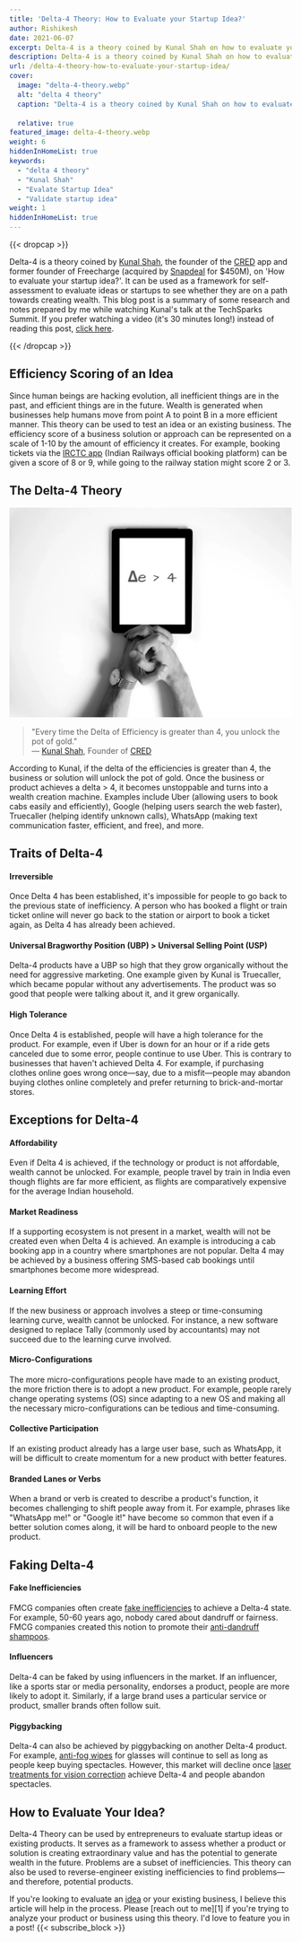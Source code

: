 ```yaml
---
title: 'Delta-4 Theory: How to Evaluate your Startup Idea?'
author: Rishikesh
date: 2021-06-07
excerpt: Delta-4 is a theory coined by Kunal Shah on how to evaluate your startup idea . It can be used as a framework for self-assessment for evaluating ideas
description: Delta-4 is a theory coined by Kunal Shah on how to evaluate your startup idea . It can be used as a framework for self-assessment for evaluating ideas
url: /delta-4-theory-how-to-evaluate-your-startup-idea/
cover:
  image: "delta-4-theory.webp"
  alt: "delta 4 theory"
  caption: "Delta-4 is a theory coined by Kunal Shah on how to evaluate your startup idea . It can be used as a framework for self-assessment for evaluating ideas"

  relative: true
featured_image: delta-4-theory.webp
weight: 6
hiddenInHomeList: true
keywords:
  - "delta 4 theory"
  - "Kunal Shah"
  - "Evalate Startup Idea"
  - "Validate startup idea"
weight: 1
hiddenInHomeList: true
---
```

{{< dropcap >}}


Delta-4 is a theory coined by [Kunal Shah](https://www.linkedin.com/in/kunalshah1), the founder of the [CRED](https://app.cred.club/spQx/49ddd404) app and former founder of Freecharge (acquired by [Snapdeal](https://blog.ipleaders.in/snapdeals-acquisition-of-freecharge/) for $450M), on 'How to evaluate your startup idea?'. It can be used as a framework for self-assessment to evaluate ideas or startups to see whether they are on a path towards creating wealth. This blog post is a summary of some research and notes prepared by me while watching Kunal's talk at the TechSparks Summit. If you prefer watching a video (it's 30 minutes long!) instead of reading this post, [click here](https://www.youtube.com/watch?v=76eNxRSyOyE).

{{< /dropcap >}}


## Efficiency Scoring of an Idea

Since human beings are hacking evolution, all inefficient things are in the past, and efficient things are in the future. Wealth is generated when businesses help humans move from point A to point B in a more efficient manner. This theory can be used to test an idea or an existing business. The efficiency score of a business solution or approach can be represented on a scale of 1-10 by the amount of efficiency it creates. For example, booking tickets via the [IRCTC app](https://www.irctc.co.in/nget/) (Indian Railways official booking platform) can be given a score of 8 or 9, while going to the railway station might score 2 or 3.

## The Delta-4 Theory

![Delta 4 Theory](delta-4-theory.webp)


> "Every time the Delta of Efficiency is greater than 4, you unlock the pot of gold."  
> — [Kunal Shah](https://twitter.com/kunalb11), Founder of [CRED](https://app.cred.club/spQx/49ddd404)

According to Kunal, if the delta of the efficiencies is greater than 4, the business or solution will unlock the pot of gold. Once the business or product achieves a delta > 4, it becomes unstoppable and turns into a wealth creation machine. Examples include Uber (allowing users to book cabs easily and efficiently), Google (helping users search the web faster), Truecaller (helping identify unknown calls), WhatsApp (making text communication faster, efficient, and free), and more.

## Traits of Delta-4

#### Irreversible

Once Delta 4 has been established, it's impossible for people to go back to the previous state of inefficiency. A person who has booked a flight or train ticket online will never go back to the station or airport to book a ticket again, as Delta 4 has already been achieved.

#### Universal Bragworthy Position (UBP) > Universal Selling Point (USP)

Delta-4 products have a UBP so high that they grow organically without the need for aggressive marketing. One example given by Kunal is Truecaller, which became popular without any advertisements. The product was so good that people were talking about it, and it grew organically.

#### High Tolerance

Once Delta 4 is established, people will have a high tolerance for the product. For example, even if Uber is down for an hour or if a ride gets canceled due to some error, people continue to use Uber. This is contrary to businesses that haven't achieved Delta 4. For example, if purchasing clothes online goes wrong once—say, due to a misfit—people may abandon buying clothes online completely and prefer returning to brick-and-mortar stores.

## Exceptions for Delta-4

#### Affordability

Even if Delta 4 is achieved, if the technology or product is not affordable, wealth cannot be unlocked. For example, people travel by train in India even though flights are far more efficient, as flights are comparatively expensive for the average Indian household.

#### Market Readiness

If a supporting ecosystem is not present in a market, wealth will not be created even when Delta 4 is achieved. An example is introducing a cab booking app in a country where smartphones are not popular. Delta 4 may be achieved by a business offering SMS-based cab bookings until smartphones become more widespread.

#### Learning Effort

If the new business or approach involves a steep or time-consuming learning curve, wealth cannot be unlocked. For instance, a new software designed to replace Tally (commonly used by accountants) may not succeed due to the learning curve involved.

#### Micro-Configurations

The more micro-configurations people have made to an existing product, the more friction there is to adopt a new product. For example, people rarely change operating systems (OS) since adapting to a new OS and making all the necessary micro-configurations can be tedious and time-consuming.

#### Collective Participation

If an existing product already has a large user base, such as WhatsApp, it will be difficult to create momentum for a new product with better features.

#### Branded Lanes or Verbs

When a brand or verb is created to describe a product's function, it becomes challenging to shift people away from it. For example, phrases like "WhatsApp me!" or "Google it!" have become so common that even if a better solution comes along, it will be hard to onboard people to the new product.

## Faking Delta-4

#### Fake Inefficiencies

FMCG companies often create [fake inefficiencies](https://www.business-standard.com/article/companies/fairness-cream-firms-get-innovative-with-marketing-use-synonyms-for-fair-120090201458_1.html) to achieve a Delta-4 state. For example, 50-60 years ago, nobody cared about dandruff or fairness. FMCG companies created this notion to promote their [anti-dandruff shampoos](https://geni.us/rsh-dandruff-shampoo).

#### Influencers

Delta-4 can be faked by using influencers in the market. If an influencer, like a sports star or media personality, endorses a product, people are more likely to adopt it. Similarly, if a large brand uses a particular service or product, smaller brands often follow suit.

#### Piggybacking

Delta-4 can also be achieved by piggybacking on another Delta-4 product. For example, [anti-fog wipes](https://geni.us/rsh-antifog-wipes) for glasses will continue to sell as long as people keep buying spectacles. However, this market will decline once [laser treatments for vision correction](https://www.rebuildyourvision.com/blog/lasik-eye-surgery/is-lasiks-popularity-finally-fading/) achieve Delta-4 and people abandon spectacles.

## How to Evaluate Your Idea?

Delta-4 Theory can be used by entrepreneurs to evaluate startup ideas or existing products. It serves as a framework to assess whether a product or solution is creating extraordinary value and has the potential to generate wealth in the future. Problems are a subset of inefficiencies. This theory can also be used to reverse-engineer existing inefficiencies to find problems—and therefore, potential products.

If you're looking to evaluate an [idea](https://rishikeshs.com/idea-journal/) or your existing business, I believe this article will help in the process. Please [reach out to me][1] if you're trying to analyze your product or business using this theory. I'd love to feature you in a post!
{{< subscribe_block >}}




